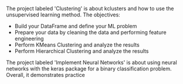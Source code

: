 The project labeled 'Clustering' is about kclusters and how to use the unsupervised learning method. 
The objectives:
  * Build your DataFrame and define your ML problem
  * Prepare your data by cleaning the data and performing feature engineering
  * Perform KMeans Clustering and analyze the results
  * Perform Hierarchical Clustering and analyze the results

The project labeled 'Implement Neural Networks' is about using neural networks with the keras package for a binary classification problem.
Overall, it demonstrates practice
